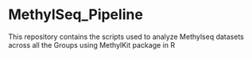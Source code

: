 # MethylSeq_Pipeline
This repository contains the scripts used to analyze Methylseq datasets across all the Groups using MethylKit package in R

